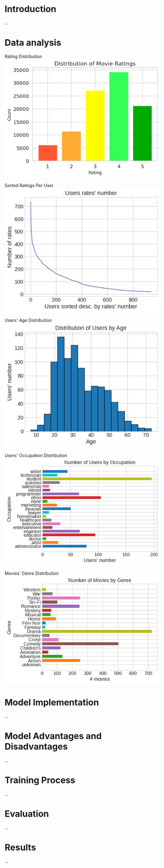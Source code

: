 # Introduction
...
# Data analysis

Rating Distribution
![rating_distr](./figures/rating_count.png)

Sorted Ratings Per User
![ratings_number_pre_user](./figures/ratings_number_pre_user.png)

Users' Age Distribution
![age_distr](./figures/age_distr.png)

Users' Occupation Distribution
![occupation_distr](./figures/occupation_distr.png)

Movies' Genre Distribution
![genre_distr](./figures/genre_distr.png)


# Model Implementation
...
# Model Advantages and Disadvantages
...
# Training Process
...
# Evaluation
...
# Results
...